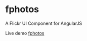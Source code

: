 fphotos
=======

A Flickr UI Component for AngularJS

Live demo [fphotos](http://edysegura.kd.io/fphotos/index.html)
